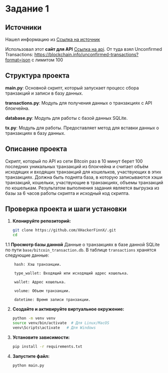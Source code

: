 # Задание 1
## Источники
Нашел информацию из [Ссылка на источник](https://bitcoin.stackexchange.com/questions/40893/how-to-access-latest-transactions-using-the-blockchain-info-api)

Использовал этот **сайт для API** [Ссылка на api](https://www.blockchain.com/ru/explorer/api/blockchain_api). От туда взял Unconfirmed Transactions: https://blockchain.info/unconfirmed-transactions?format=json с лимитом 100

## Структура проекта
**main.py**: Основной скрипт, который запускает процесс сбора транзакций и записи в базу данных.

**transactions.py**: Модуль для получения данных о транзакциях с API блокчейна.

**database.py**: Модуль для работы с базой данных SQLite.

**tx.py**: Модуль для работы. Предоставляет метод для вставки данных о транзакциях в базу данных.

## Описание проекта

Скрипт, который по API из сети Bitcoin раз в 10 минут берет 100 последних уникальных транзакций из блокчейна и считает объём исходящих и входящих транзакций для кошельков, участвующих в этих транзакциях. Должна быть поднята база, в которую записываются хэши транзакций, кошельки, участвующие в транзакциях, объемы транзакций по кошелькам. Результатом выполнения задания является выгрузка из базы за 6 часов работы скрипта и исходный код скрипта.

## Проверка проекта и шаги установки

1. **Клонируйте репозиторий:**
   ```bash
   git clone https://github.com/XHackerFinnX/.git
   cd 
   ```
  1.1 **Просмотр базы данной**
    Данные о транзакциях в базе данной SQLite по пути `base/bitcoin_transaction.db`.
    В таблице `transactions` хранятся следующие данные:

        hash: Хэш транзакции.

        type_wallet: Входящий или исходящий адрес кошелька.

        wallet: Адрес кошелька.

        volume: Объем транзакции.

        datetime: Время записи транзакции.

2. **Создайте и активируйте виртуальное окружение:**
   ```bash
   python -m venv venv
   source venv/bin/activate  # Для Linux/MacOS
   venv\Scripts\activate   # Для Windows
   ```

3. **Установите зависимости:**
   ```bash
   pip install -r requirements.txt
   ```

4. **Запустите файл:**
   ```bash
   python main.py
   ```
